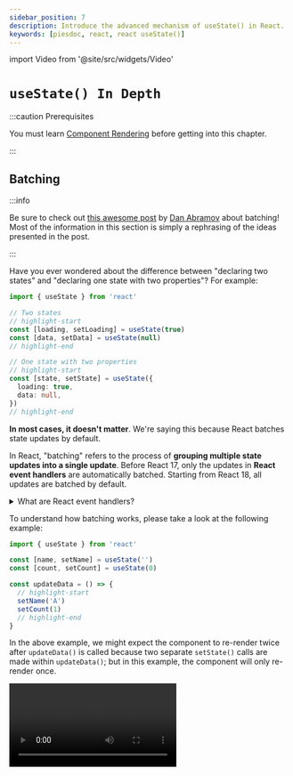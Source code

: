 ```yaml
---
sidebar_position: 7
description: Introduce the advanced mechanism of useState() in React.
keywords: [piesdoc, react, react useState()]
---
```


import Video from '@site/src/widgets/Video'

# `useState() In Depth`

:::caution Prerequisites

You must learn [Component Rendering](./component-rendering) before getting into this chapter.

:::

## Batching

:::info

Be sure to check out [this awesome post](https://github.com/reactwg/react-18/discussions/21) by [Dan Abramov](https://github.com/gaearon) about batching! Most of the information in this section is simply a rephrasing of the ideas presented in the post.

:::

Have you ever wondered about the difference between "declaring two states" and "declaring one state with two properties"? For example:

```ts showLineNumbers
import { useState } from 'react'

// Two states
// highlight-start
const [loading, setLoading] = useState(true)
const [data, setData] = useState(null)
// highlight-end

// One state with two properties
// highlight-start
const [state, setState] = useState({
  loading: true,
  data: null,
})
// highlight-end
```

**In most cases, it doesn't matter**. We're saying this because React batches state updates by default.

In React, "batching" refers to the process of **grouping multiple state updates into a single update**. Before React 17, only the updates in **React event handlers** are automatically batched. Starting from React 18, all updates are batched by default.

<details>
  <summary>What are React event handlers?</summary>

  React event handlers are those things that come with `React.[Something]EventHandler` you see in VSCode when you hover on a handler prop:

  <img src="/img/react/use-state-in-depth_react-event-handler-hover.png" alt="How to check if a handler prop is React event handler in VSCode" />

  You can also see all the types in the declaration file:

  <img src="/img/react/use-state-in-depth_react-event-handler-type.png" alt="React event handler declaration file" />

  React already handles most of the native HTML events, such as `onClick()`, `onChange()`, `onBlur()`, `onDrag()`, `onSubmit()`, etc. Life-cycle hooks like `componentDidMount()` and `useEffect()` are also considered React event handlers.
</details>

To understand how batching works, please take a look at the following example:

```ts showLineNumbers
import { useState } from 'react'

const [name, setName] = useState('')
const [count, setCount] = useState(0)

const updateData = () => {
  // highlight-start
  setName('A')
  setCount(1)
  // highlight-end
}
```

In the above example, we might expect the component to re-render twice after `updateData()` is called because two separate `setState()` calls are made within `updateData()`; but in this example, the component will only re-render once.

<Video src="/video/react/use-state-in-depth_batching-1.mov" />

Before explaining why is this happening, let's take a look at another example:

```ts showLineNumbers
import { useState } from 'react'

const [name, setName] = useState('')
const [count, setCount] = useState(0)

const updateData = () => {
  // highlight-start
  setName('A')
  setCount(1)

  setName('B')
  setCount(2)

  setName('C')
  setCount(3)
  // highlight-end
}
```

In the above example, even though so many `setState()` are called, the component is still going to re-render **once** after `updateData()` is called.

<Video src="/video/react/use-state-in-depth_batching-2.mov" />

Why?

It actually makes sense if we think about it. In the above example, we don't want users to see flickers when `count` is being updated from `0` all the way to `3`. Since we know that the last value being passed to `setCount()` is `3`, we can simply skip over all previous values and directly set `count` to `3`. The same approach can be applied to `name` as well.

Additionally, after all [update requests](./component-rendering#update-requests) have been processed, React knows that the states to be updated are `name` and `count`. To minimize the number of re-renders and avoid any flicker that users might notice, React updates them both at the same time instead of individually.

The following video illustrates how states are updated in the above example. While the implementation may not be the same as React, it should give you a general understanding of how the render cycle works within a component.

:::info

If you're interested in how state updates are processed in React, please refer to [the official documentation](https://beta.reactjs.org/learn/queueing-a-series-of-state-updates).

:::

<Video src="/video/react/use-state-in-depth_batching-analysis.mov" />

- Before the first render:
  - All states in a component are stored in an imaginary object called `states`.
  - An imaginary object called `updateRequests` is created to hold all of the unprocessed update requests.
  - An imaginary object called `patches` is created to hold the values of `states` for the next render.
- Every time `setState()` is called, the parameter (a value or a function) is pushed to the corresponding array in `updateRequests`.
- For each state, React evaluates the output based on the update requests and put it in `patches`. Once all update requests have been processed, React copies all the properties from `patches` to `states` and clears `updateRequests` and `patches`.

After that, React updates the DOM nodes based on the values in `states`, and then waits for [the next opportunity](./component-rendering#when-will-reactive-values-be-updated) to process update requests.

## Updater Functions

In React, an updater function is **a function that is passed to [`setState()`](./use-state#setstate)** as an argument. It is useful when we need to update the state based on its previous value, or when the state is a non-primitive value like an object or an array.

For example, consider the following code:

```ts showLineNumbers
import { useState } from 'react'

const [count, setCount] = useState(0)

const updateCount = () => {
  setCount(1)
  // `prevCount` will be `1`.
  // highlight-next-line
  setCount((prevCount) => prevCount + 2)
}
```

In the above example, we first call `setCount(1)`, which will update the value of `count` to `1` in the next render. Then, we call `setCount((prevCount) => prevCount + 2)`, which means "give me the last value being passed to `setCount()`, and update the value of `count` to `(that value + 2)`". Thus, in this example, `count` will be updated to `3` after `updateCount()` is executed.

<Video src="/video/react/use-state-in-depth_updater-function-1.mov" height="300px" />

Great, now let's take a look at another example:

```ts showLineNumbers
import { useState } from 'react'

const [count, setCount] = useState(0)

const updateCount = () => {
  // highlight-start
  setCount((prevCount) => prevCount + 1)
  setCount((prevCount) => prevCount + 2)
  setCount((prevCount) => prevCount + 3)
  setCount(4)
  // highlight-end
}
```

In the above example:

- An updater function is used before any value is passed to `setCount()`. In this case, React will use the current value of `count`, which is `0`, as the previous value. This means the `prevCount` in the first `setCount()` will be `0`, which will update the value of `count` to `0 + 1`. Thus, `1` will be the next value of `count` for the next render.
- When `setCount((prevCount) => prevCount + 2)` is called, React knows that the last evaluated output in `setCount()` was `1`. This means the `prevCount` in the second `setCount()` will be `1`, which will update the value of `count` to `1 + 2`. Thus, `3` will be the next value of `count` for the next render.
- When `setCount((prevCount) => prevCount + 3)` is called, React knows that the last evaluated output in `setCount()` was `3`. This means the `prevCount` in the third `setCount()` will be `3`, which will update the value of `count` to `3 + 3`. Thus, `6` will be the next value of `count` for the next render.
- When `setCount(4)` is called, it overwrites the next value of `count` with `4`.

Therefore, the value of `count` will be `4` after `updateCount()` is called.

<Video src="/video/react/use-state-in-depth_updater-function-2.mov" />

## Fixed Value or Updater Function?

**In most cases, it makes no difference**. Many developers use updater functions frequently because updater function is a convenient and reliable way to update a state based on its current value without having to worry about anything else. However, depending on the situation, updater functions may not always be necessary. Consider the following example:

```ts showLineNumbers
import { useState } from 'react'

const [user, setUser] = useState({
  firstName: 'hello',
  lastName: 'world',
})

const updateUser = (name, value) => {
  const nextUser = {
    ...user,
    [name]: value,
  }
  setUser(nextUser)
}
```

In the above example, `updateUser()` is still guaranteed to have the latest value of `user`, even if updater functions are not being used. This is because `user` is a state, changing it will cause the component to re-render, causing `updateUser()` to be redeclared. But it's still okay if you prefer using updater functions everywhere; usually it won't break anything!

One of the benefits of using updater functions is that it allows us to update a state based on its current value, even when it's inconvenient to access the state. For example:

```ts showLineNumbers
import { useState, useCallback } from 'react'

const [count, setCount] = useState(0)

// highlight-start
const increment = useCallback(() => {
  setCount(prev => prev + 1)
}, [])
// highlight-end
```

In the above example, `count` will still be correctly updated even though `increment()` is wrapped inside a [`useCallback()`](./optimization-functions#usecallback) without any dependencies thanks to the use of an updater function. This makes updater functions particularly useful when a function is being passed as a prop to memoized children.